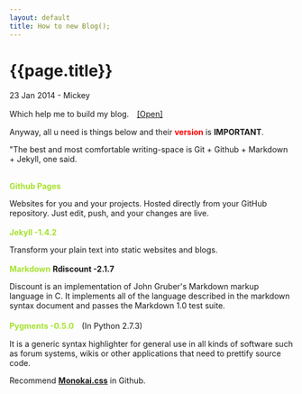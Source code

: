 ```yaml
---
layout: default
title: How to new Blog();
---
```


{{page.title}}
========================
<p class="meta">23 Jan 2014 - Mickey</p>
      
Which help me to build my blog.　[[Open]](http://www.ruanyifeng.com/blog/2012/08/blogging_with_jekyll.html)

Anyway, all u need is things below and their <strong style="color:#f00;">version</strong> is **IMPORTANT**.

"The best and most comfortable writing-space is Git + Github + Markdown + Jekyll, one said.

<br>
<strong style="color:#a6e22e;">Github Pages</strong>

Websites for you and your projects.
Hosted directly from your GitHub repository. Just edit, push, and your changes are live. 
<br>   
<strong style="color:#a6e22e;">Jekyll -1.4.2</strong>

Transform your plain text into static websites and blogs.
<br>   
<strong style="color:#a6e22e;">Markdown</strong> __Rdiscount -2.1.7__

Discount is an implementation of John Gruber's Markdown markup language in C. It implements all of the language described in the markdown syntax document and passes the Markdown 1.0 test suite. 
<br>   
<strong style="color:#a6e22e;">Pygments  -0.5.0</strong>　(In Python 2.7.3)

It is a generic syntax highlighter for general use in all kinds of software such as forum systems, wikis or other applications that need to prettify source code. 

Recommend <strong>[Monokai.css](https://github.com/richleland/pygments-css/blob/master/monokai.css)</strong> in Github.


